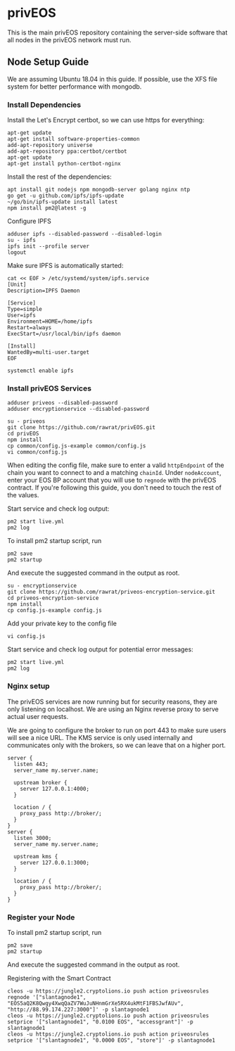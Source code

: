 # privEOS

This is the main privEOS repository containing the server-side software that all nodes in the privEOS network must run.

## Node Setup Guide

We are assuming Ubuntu 18.04 in this guide. If possible, use the XFS file system for better performance with mongodb.

### Install Dependencies

Install the Let's Encrypt certbot, so we can use https for everything:

    apt-get update
    apt-get install software-properties-common
    add-apt-repository universe
    add-apt-repository ppa:certbot/certbot
    apt-get update
    apt-get install python-certbot-nginx
    
Install the rest of the dependencies:
    
    apt install git nodejs npm mongodb-server golang nginx ntp
    go get -u github.com/ipfs/ipfs-update
    ~/go/bin/ipfs-update install latest
    npm install pm2@latest -g

Configure IPFS
  
    adduser ipfs --disabled-password --disabled-login
    su - ipfs
    ipfs init --profile server
    logout

Make sure IPFS is automatically started:

    cat << EOF > /etc/systemd/system/ipfs.service
    [Unit]
    Description=IPFS Daemon

    [Service]
    Type=simple
    User=ipfs
    Environment=HOME=/home/ipfs
    Restart=always
    ExecStart=/usr/local/bin/ipfs daemon

    [Install]
    WantedBy=multi-user.target
    EOF
    
    systemctl enable ipfs
    
### Install privEOS Services

    adduser priveos --disabled-password
    adduser encryptionservice --disabled-password

    su - priveos
    git clone https://github.com/rawrat/privEOS.git
    cd privEOS
    npm install
    cp common/config.js-example common/config.js
    vi common/config.js
    
When editing the config file, make sure to enter a valid `httpEndpoint` of the chain you want to connect to and a matching `chainId`. Under `nodeAccount`, enter your EOS BP account that you will use to `regnode` with the privEOS contract. If you're following this guide, you don't need to touch the rest of the values.

Start service and check log output:

    pm2 start live.yml
    pm2 log
        

To install pm2 startup script, run

    pm2 save
    pm2 startup
And execute the suggested command in the output as root.


    su - encryptionservice 
    git clone https://github.com/rawrat/priveos-encryption-service.git
    cd priveos-encryption-service
    npm install
    cp config.js-example config.js
Add your private key to the config file

    vi config.js
Start service and check log output for potential error messages:

    pm2 start live.yml
    pm2 log

### Nginx setup
The privEOS services are now running but for security reasons, they are only listening on localhost. We are using an Nginx reverse proxy to serve actual user requests.

We are going to configure the broker to run on port 443 to make sure users will see a nice URL. The KMS service is only used internally and communicates only with the brokers, so we can leave that on a higher port.
    
    server {
      listen 443;
      server_name my.server.name;
      
      upstream broker {
        server 127.0.0.1:4000;
      }
      
      location / {
        proxy_pass http://broker/;
      }
    }
    server {
      listen 3000;
      server_name my.server.name;
      
      upstream kms {
        server 127.0.0.1:3000;
      }
      
      location / {
        proxy_pass http://broker/;
      }
    }
    
### Register your Node

To install pm2 startup script, run

    pm2 save
    pm2 startup
And execute the suggested command in the output as root.
    

Registering with the Smart Contract

    cleos -u https://jungle2.cryptolions.io push action priveosrules regnode '["slantagnode1", "EOS5aQ2K8Qwgy4XwqQaZV7WuJuNHnmGrXe5RX4ukMtF1FBSJwfAUv", "http://88.99.174.227:3000"]' -p slantagnode1
    cleos -u https://jungle2.cryptolions.io push action priveosrules setprice '["slantagnode1", "0.0100 EOS", "accessgrant"]' -p slantagnode1
    cleos -u https://jungle2.cryptolions.io push action priveosrules setprice '["slantagnode1", "0.0000 EOS", "store"]' -p slantagnode1



